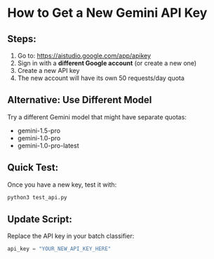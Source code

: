 # How to Get a New Gemini API Key

## Steps:
1. Go to: https://aistudio.google.com/app/apikey
2. Sign in with a **different Google account** (or create a new one)
3. Create a new API key
4. The new account will have its own 50 requests/day quota

## Alternative: Use Different Model
Try a different Gemini model that might have separate quotas:
- gemini-1.5-pro
- gemini-1.0-pro
- gemini-1.0-pro-latest

## Quick Test:
Once you have a new key, test it with:
```python
python3 test_api.py
```

## Update Script:
Replace the API key in your batch classifier:
```python
api_key = "YOUR_NEW_API_KEY_HERE"
``` 